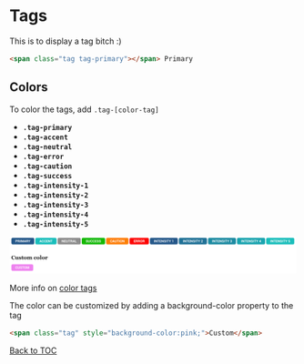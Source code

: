 # Tags

This is to display a tag bitch :)

```html
<span class="tag tag-primary"></span> Primary 
```


## Colors

To color the tags, add `.tag-[color-tag]`

*	**`.tag-primary`**
*	**`.tag-accent`**
*	**`.tag-neutral`**
*	**`.tag-error`**
*	**`.tag-caution`**
*	**`.tag-success`**
*	**`.tag-intensity-1`**
*	**`.tag-intensity-2`**
*	**`.tag-intensity-3`**
*	**`.tag-intensity-4`**
*	**`.tag-intensity-5`**

![](../../images/tags.png)

More info on [color tags](../scaffolding/colors.md#color-tags)

The color can be customized by adding a background-color property to the tag

```html
<span class="tag" style="background-color:pink;">Custom</span> 
```




[Back to TOC](../../../readme.md)
